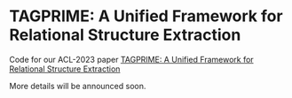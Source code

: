 # TAGPRIME: A Unified Framework for Relational Structure Extraction
Code for our ACL-2023 paper [TAGPRIME: A Unified Framework for Relational Structure Extraction](https://arxiv.org/abs/2205.12585)

More details will be announced soon.